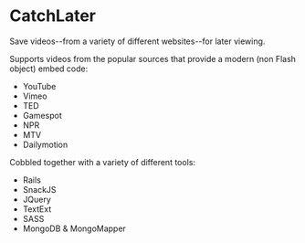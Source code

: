 # CatchLater

Save videos--from a variety of different websites--for later viewing.

Supports videos from the popular sources that provide a modern (non Flash object) embed code:

* YouTube
* Vimeo
* TED
* Gamespot
* NPR
* MTV
* Dailymotion

Cobbled together with a variety of different tools:

* Rails
* SnackJS
* JQuery
* TextExt
* SASS
* MongoDB & MongoMapper
